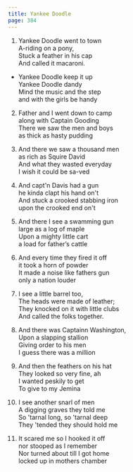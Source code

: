 ```yaml
---
title: Yankee Doodle
page: 384
---  
```



1.  Yankee Doodle went to town  
A-riding on a pony,  
Stuck a feather in his cap  
And called it macaroni.  


- Yankee Doodle keep it up  
Yankee Doodle dandy                  
Mind the music and the step   
and with the girls be handy  


2. Father and I went down to camp   
along with Captain Gooding  
There we saw the men and boys  
as thick as hasty pudding  


3. And there we saw a thousand men   
as rich as Squire David  
And what they wasted everyday  
I wish it could be sa-ved   


4. And capt'n Davis had a gun  
he kinda clapt his hand on't  
And stuck a crooked stabbing iron  
upon the crooked end on't  


5. And there I see a swamming gun  
large as a log of maple  
Upon a mighty little cart  
a load for father’s cattle  


6. And every time they fired it off   
it took a horn of powder  
It made a noise like fathers gun   
only a nation louder   


7. I see a little barrel too,  
The heads were made of leather;  
They knocked on it with little clubs  
And called the folks together.  


8. And there was Captainn Washington,  
Upon a slapping stallion  
Giving order to his men  
I guess there was a million  


9. And then the feathers on his hat  
They looked so very fine, ah  
I wanted peskily to get  
To give to my Jemina  


10. I see another snarl of men  
A digging graves they told me  
So 'tarnal long, so 'tarnal deep  
They 'tended they should hold me  


11. It scared me so I hooked it off  
nor stooped as I remember  
Nor turned about till I got home  
locked up in mothers chamber  
